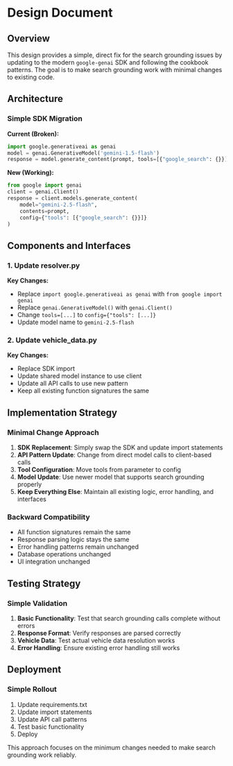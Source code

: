 # Design Document

## Overview

This design provides a simple, direct fix for the search grounding issues by updating to the modern `google-genai` SDK and following the cookbook patterns. The goal is to make search grounding work with minimal changes to existing code.

## Architecture

### Simple SDK Migration

**Current (Broken):**
```python
import google.generativeai as genai
model = genai.GenerativeModel('gemini-1.5-flash')
response = model.generate_content(prompt, tools=[{"google_search": {}}])
```

**New (Working):**
```python
from google import genai
client = genai.Client()
response = client.models.generate_content(
    model="gemini-2.5-flash",
    contents=prompt,
    config={"tools": [{"google_search": {}}]}
)
```

## Components and Interfaces

### 1. Update resolver.py

**Key Changes:**
- Replace `import google.generativeai as genai` with `from google import genai`
- Replace `genai.GenerativeModel()` with `genai.Client()`
- Change `tools=[...]` to `config={"tools": [...]}`
- Update model name to `gemini-2.5-flash`

### 2. Update vehicle_data.py

**Key Changes:**
- Replace SDK import
- Update shared model instance to use client
- Update all API calls to use new pattern
- Keep all existing function signatures the same

## Implementation Strategy

### Minimal Change Approach

1. **SDK Replacement**: Simply swap the SDK and update import statements
2. **API Pattern Update**: Change from direct model calls to client-based calls
3. **Tool Configuration**: Move tools from parameter to config
4. **Model Update**: Use newer model that supports search grounding properly
5. **Keep Everything Else**: Maintain all existing logic, error handling, and interfaces

### Backward Compatibility

- All function signatures remain the same
- Response parsing logic stays the same
- Error handling patterns remain unchanged
- Database operations unchanged
- UI integration unchanged

## Testing Strategy

### Simple Validation

1. **Basic Functionality**: Test that search grounding calls complete without errors
2. **Response Format**: Verify responses are parsed correctly
3. **Vehicle Data**: Test actual vehicle data resolution works
4. **Error Handling**: Ensure existing error handling still works

## Deployment

### Simple Rollout

1. Update requirements.txt
2. Update import statements
3. Update API call patterns
4. Test basic functionality
5. Deploy

This approach focuses on the minimum changes needed to make search grounding work reliably.